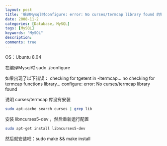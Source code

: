 ```yaml
---
layout: post
title: '编译Mysql时configure: error: No curses/termcap library found 的错误解决方法'
date: 2008-11-2
categories: [Database, MySQL]
tags: [MySQL]
keywords: "MySQL"
description: 
comments: true
---
```

OS：Ubuntu 8.04

在编译Mysql时
sudo ./configure

如果出现了以下错误：
checking for tgetent in -ltermcap… no
checking for termcap functions library… configure: error: No curses/termcap library found

说明 curses/termcap 库没有安装

``` bash
sudo apt-cache search curses | grep lib
```
安装 libncurses5-dev ，然后重新运行配置

``` bash
sudo apt-get install libncurses5-dev
```
然后就安装吧：sudo make &amp;&amp; make install
